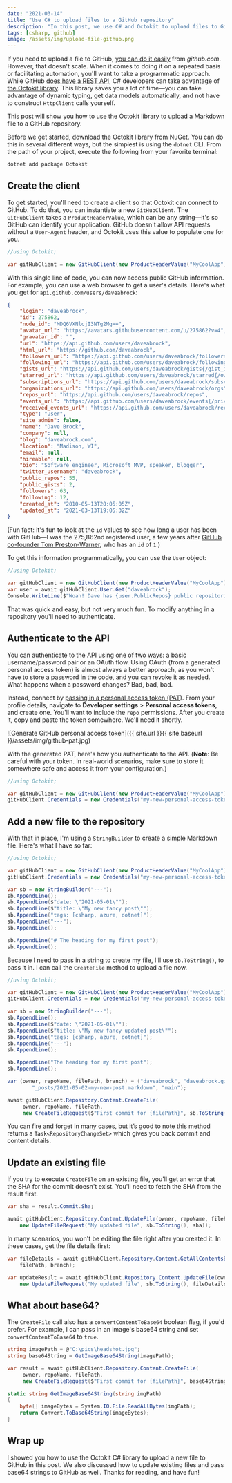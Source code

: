 ```yaml
---
date: "2021-03-14"
title: "Use C# to upload files to a GitHub repository"
description: "In this post, we use C# and Octokit to upload files to GitHub."
tags: [csharp, github]
image: /assets/img/upload-file-github.png
---
```


If you need to upload a file to GitHub, [you can do it easily](https://docs.github.com/en/github/managing-files-in-a-repository/adding-a-file-to-a-repository) from *github.com*. However, that doesn't scale. When it comes to doing it on a repeated basis or facilitating automation, you'll want to take a programmatic approach. While GitHub [does have a REST API](https://docs.github.com/en/rest), C# developers can take advantage of [the Octokit library](https://github.com/octokit/octokit.net). This library saves you a lot of time—you can take advantage of dynamic typing, get data models automatically, and not have to construct `HttpClient` calls yourself.

This post will show you how to use the Octokit library to upload a Markdown file to a GitHub repository.

Before we get started, download the Octokit library from NuGet. You can do this in several different ways, but the simplest is using the `dotnet` CLI. From the path of your project, execute the following from your favorite terminal:

```bash
dotnet add package Octokit
```

## Create the client

To get started, you'll need to create a client so that Octokit can connect to GitHub. To do that, you can instantiate a new `GitHubClient`. The `GitHubClient` takes a `ProductHeaderValue`, which can be any string—it's so GitHub can identify your application. GitHub doesn't allow API requests without a `User-Agent` header, and Octokit uses this value to populate one for you.

```csharp
//using Octokit;

var gitHubClient = new GitHubClient(new ProductHeaderValue("MyCoolApp"));
```

With this single line of code, you can now access public GitHub information. For example, you can use a web browser to get a user's details. Here's what you get for `api.github.com/users/daveabrock`:

```json
{
    "login": "daveabrock",
    "id": 275862,
    "node_id": "MDQ6VXNlcjI3NTg2Mg==",
    "avatar_url": "https://avatars.githubusercontent.com/u/275862?v=4",
    "gravatar_id": "",
    "url": "https://api.github.com/users/daveabrock",
    "html_url": "https://github.com/daveabrock",
    "followers_url": "https://api.github.com/users/daveabrock/followers",
    "following_url": "https://api.github.com/users/daveabrock/following{/other_user}",
    "gists_url": "https://api.github.com/users/daveabrock/gists{/gist_id}",
    "starred_url": "https://api.github.com/users/daveabrock/starred{/owner}{/repo}",
    "subscriptions_url": "https://api.github.com/users/daveabrock/subscriptions",
    "organizations_url": "https://api.github.com/users/daveabrock/orgs",
    "repos_url": "https://api.github.com/users/daveabrock/repos",
    "events_url": "https://api.github.com/users/daveabrock/events{/privacy}",
    "received_events_url": "https://api.github.com/users/daveabrock/received_events",
    "type": "User",
    "site_admin": false,
    "name": "Dave Brock",
    "company": null,
    "blog": "daveabrock.com",
    "location": "Madison, WI",
    "email": null,
    "hireable": null,
    "bio": "Software engineer, Microsoft MVP, speaker, blogger",
    "twitter_username": "daveabrock",
    "public_repos": 55,
    "public_gists": 2,
    "followers": 63,
    "following": 12,
    "created_at": "2010-05-13T20:05:05Z",
    "updated_at": "2021-03-13T19:05:32Z"
}
```

(Fun fact: it's fun to look at the `id` values to see how long a user has been with GitHub—I was the 275,862nd registered user, a few years after [GitHub co-founder Tom Preston-Warner](https://api.github.com/users/mojombo), who has an `id` of `1`.)

To get this information programmatically, you can use the `User` object:

```csharp
//using Octokit;

var gitHubClient = new GitHubClient(new ProductHeaderValue("MyCoolApp"));
var user = await gitHubClient.User.Get("daveabrock");
Console.WriteLine($"Woah! Dave has {user.PublicRepos} public repositories.");
```

That was quick and easy, but not very much fun. To modify anything in a repository you'll need to authenticate.

## Authenticate to the API

You can authenticate to the API using one of two ways: a basic username/password pair or an OAuth flow. Using OAuth (from a generated personal access token) is almost always a better approach, as you won't have to store a password in the code, and you can revoke it as needed. What happens when a password changes? Bad, bad, bad.

Instead, connect by [passing in a personal access token (PAT)](https://docs.github.com/en/github/authenticating-to-github/creating-a-personal-access-token). From your profile details, navigate to **Developer settings** > **Personal access tokens**, and create one. You'll want to include the `repo` permissions. After you create it, copy and paste the token somewhere. We'll need it shortly.

![Generate GitHub personal access token]({{ site.url }}{{ site.baseurl }}/assets/img/github-pat.jpg)

With the generated PAT, here's how you authenticate to the API. (**Note**: Be careful with your token. In real-world scenarios, make sure to store it somewhere safe and access it from your configuration.)

```csharp
//using Octokit;

var gitHubClient = new GitHubClient(new ProductHeaderValue("MyCoolApp"));
gitHubClient.Credentials = new Credentials("my-new-personal-access-token");
```

## Add a new file to the repository

With that in place, I'm using a `StringBuilder` to create a simple Markdown file. Here's what I have so far:

```csharp
//using Octokit;

var gitHubClient = new GitHubClient(new ProductHeaderValue("MyCoolApp"));
gitHubClient.Credentials = new Credentials("my-new-personal-access-token");

var sb = new StringBuilder("---");
sb.AppendLine();
sb.AppendLine($"date: \"2021-05-01\"");
sb.AppendLine($"title: \"My new fancy post\"");
sb.AppendLine("tags: [csharp, azure, dotnet]");
sb.AppendLine("---");
sb.AppendLine();

sb.AppendLine("# The heading for my first post");
sb.AppendLine();
```

Because I need to pass in a string to create my file, I'll use `sb.ToString()`, to pass it in. I can call the `CreateFile` method to upload a file now.

```csharp
//using Octokit;

var gitHubClient = new GitHubClient(new ProductHeaderValue("MyCoolApp"));
gitHubClient.Credentials = new Credentials("my-new-personal-access-token");

var sb = new StringBuilder("---");
sb.AppendLine();
sb.AppendLine($"date: \"2021-05-01\"");
sb.AppendLine($"title: \"My new fancy updated post\"");
sb.AppendLine("tags: [csharp, azure, dotnet]");
sb.AppendLine("---");
sb.AppendLine();

sb.AppendLine("The heading for my first post");
sb.AppendLine();

var (owner, repoName, filePath, branch) = ("daveabrock", "daveabrock.github.io", 
        "_posts/2021-05-02-my-new-post.markdown", "main");

await gitHubClient.Repository.Content.CreateFile(
     owner, repoName, filePath,
     new CreateFileRequest($"First commit for {filePath}", sb.ToString(), branch));    
```

You can fire and forget in many cases, but it’s good to note this method returns a `Task<RepositoryChangeSet>` which gives you back commit and content details.

## Update an existing file

If you try to execute `CreateFile` on an existing file, you'll get an error that the SHA for the commit doesn't exist. You'll need to fetch the SHA from the result first.

```csharp
var sha = result.Commit.Sha;

await gitHubClient.Repository.Content.UpdateFile(owner, repoName, filePath,
    new UpdateFileRequest("My updated file", sb.ToString(), sha));
```

In many scenarios, you won't be editing the file right after you created it. In these cases, get the file details first:

```csharp
var fileDetails = await gitHubClient.Repository.Content.GetAllContentsByRef(owner, repoName,
    filePath, branch);

var updateResult = await gitHubClient.Repository.Content.UpdateFile(owner, repoName, filePath,
    new UpdateFileRequest("My updated file", sb.ToString(), fileDetails.First().Sha));
```

## What about base64?

The `CreateFile` call also has a `convertContentToBase64` boolean flag, if you'd prefer. For example, I can pass in an image's base64 string and set `convertContentToBase64` to `true`.

```csharp
string imagePath = @"C:\pics\headshot.jpg";
string base64String = GetImageBase64String(imagePath);

var result = await gitHubClient.Repository.Content.CreateFile(
     owner, repoName, filePath,
     new CreateFileRequest($"First commit for {filePath}", base64String, branch, true));

static string GetImageBase64String(string imgPath)
{
    byte[] imageBytes = System.IO.File.ReadAllBytes(imgPath);
    return Convert.ToBase64String(imageBytes);
}
```

## Wrap up

I showed you how to use the Octokit C# library to upload a new file to GitHub in this post. We also discussed how to update existing files and pass base64 strings to GitHub as well. Thanks for reading, and have fun!
